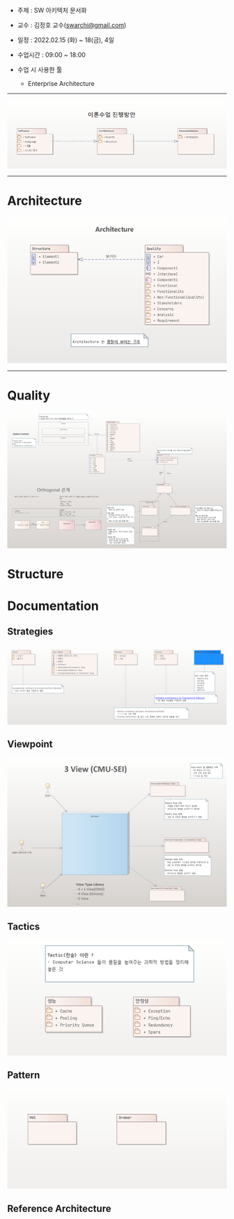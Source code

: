- 주제 : SW 아키텍처 문서화
- 교수 : 김정호 교수([swarchi@gmail.com](mailto:swarchi@gmail.com))
- 일정 : 2022.02.15 (화) ~ 18(금), 4일
- 수업시간 : 09:00 ~ 18:00

- 수업 시 사용한 툴
  - Enterprise Architecture

------

![image-20220217111415247](https://raw.githubusercontent.com/u4rang/save-image-repo/main/img/image-20220217111415247.png)

------

# Architecture

![image-20220218174319433](https://raw.githubusercontent.com/u4rang/save-image-repo/main/img/image-20220218174319433.png)

------

# Quality

![image-20220218174427022](https://raw.githubusercontent.com/u4rang/save-image-repo/main/img/image-20220218174427022.png)

# Structure



# Documentation

## Strategies

![image-20220218174648547](https://raw.githubusercontent.com/u4rang/save-image-repo/main/img/image-20220218174648547.png)

## Viewpoint

![image-20220218174714227](https://raw.githubusercontent.com/u4rang/save-image-repo/main/img/image-20220218174714227.png)

## Tactics

![image-20220218174734354](https://raw.githubusercontent.com/u4rang/save-image-repo/main/img/image-20220218174734354.png)

## Pattern

![image-20220218174752149](https://raw.githubusercontent.com/u4rang/save-image-repo/main/img/image-20220218174752149.png)

## Reference Architecture
